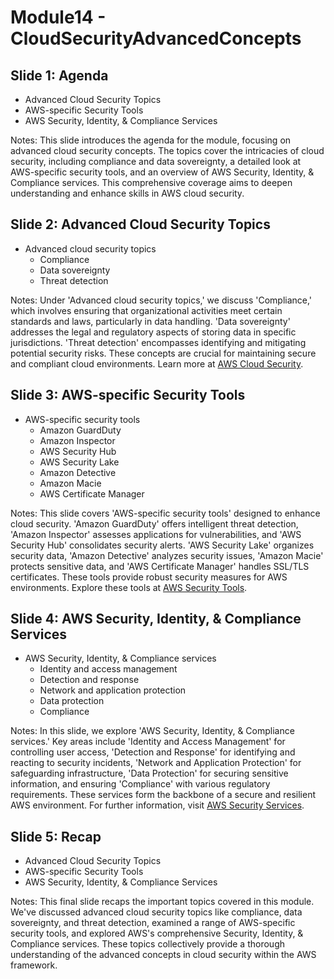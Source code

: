 # Module14 - CloudSecurityAdvancedConcepts



## Slide 1: Agenda

- Advanced Cloud Security Topics
- AWS-specific Security Tools
- AWS Security, Identity, & Compliance Services

Notes:
This slide introduces the agenda for the module, focusing on advanced cloud security concepts. The topics cover the intricacies of cloud security, including compliance and data sovereignty, a detailed look at AWS-specific security tools, and an overview of AWS Security, Identity, & Compliance services. This comprehensive coverage aims to deepen understanding and enhance skills in AWS cloud security.

## Slide 2: Advanced Cloud Security Topics

- Advanced cloud security topics
  - Compliance
  - Data sovereignty
  - Threat detection

Notes:
Under 'Advanced cloud security topics,' we discuss 'Compliance,' which involves ensuring that organizational activities meet certain standards and laws, particularly in data handling. 'Data sovereignty' addresses the legal and regulatory aspects of storing data in specific jurisdictions. 'Threat detection' encompasses identifying and mitigating potential security risks. These concepts are crucial for maintaining secure and compliant cloud environments. Learn more at [AWS Cloud Security](https://aws.amazon.com/security/).

## Slide 3: AWS-specific Security Tools

- AWS-specific security tools
  - Amazon GuardDuty
  - Amazon Inspector
  - AWS Security Hub
  - AWS Security Lake
  - Amazon Detective
  - Amazon Macie
  - AWS Certificate Manager

Notes:
This slide covers 'AWS-specific security tools' designed to enhance cloud security. 'Amazon GuardDuty' offers intelligent threat detection, 'Amazon Inspector' assesses applications for vulnerabilities, and 'AWS Security Hub' consolidates security alerts. 'AWS Security Lake' organizes security data, 'Amazon Detective' analyzes security issues, 'Amazon Macie' protects sensitive data, and 'AWS Certificate Manager' handles SSL/TLS certificates. These tools provide robust security measures for AWS environments. Explore these tools at [AWS Security Tools](https://aws.amazon.com/products/security/).

## Slide 4: AWS Security, Identity, & Compliance Services

- AWS Security, Identity, & Compliance services
  - Identity and access management
  - Detection and response
  - Network and application protection
  - Data protection
  - Compliance

Notes:
In this slide, we explore 'AWS Security, Identity, & Compliance services.' Key areas include 'Identity and Access Management' for controlling user access, 'Detection and Response' for identifying and reacting to security incidents, 'Network and Application Protection' for safeguarding infrastructure, 'Data Protection' for securing sensitive information, and ensuring 'Compliance' with various regulatory requirements. These services form the backbone of a secure and resilient AWS environment. For further information, visit [AWS Security Services](https://aws.amazon.com/products/security/).

## Slide 5: Recap

- Advanced Cloud Security Topics
- AWS-specific Security Tools
- AWS Security, Identity, & Compliance Services

Notes:
This final slide recaps the important topics covered in this module. We've discussed advanced cloud security topics like compliance, data sovereignty, and threat detection, examined a range of AWS-specific security tools, and explored AWS's comprehensive Security, Identity, & Compliance services. These topics collectively provide a thorough understanding of the advanced concepts in cloud security within the AWS framework.
